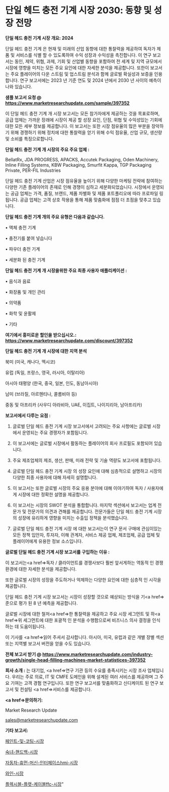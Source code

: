 # 단일 헤드 충전 기계 시장 2030: 동향 및 성장 전망

<strong>단일 헤드 충전 기계 시장 개요: 2024</strong>

단일 헤드 충전 기계 은 현재 및 미래의 산업 동향에 대한 통찰력을 제공하여 독자가 제품 및 서비스를 식별 할 수 있도록하여 수익 성장과 수익성을 촉진합니다. 이 연구 보고서는 동인, 제약, 위협, 과제, 기회 및 산업별 동향을 포함하여 전 세계 및 지역 규모에서 시장에 영향을 미치는 모든 주요 요인에 대한 자세한 분석을 제공합니다. 또한이 보고서는 주요 플레이어의 다운 스트림 및 업스트림 분석과 함께 글로벌 확실성과 보증을 인용합니다. 연구 보고서에는 2023 년 기준 연도 및 2024 년에서 2030 년 사이의 예측이 나와 있습니다.



<strong>샘플 보고서 요청 @ <a href=https://www.marketresearchupdate.com/sample/397352>https://www.marketresearchupdate.com/sample/397352</a></strong>

이 단일 헤드 충전 기계 개 시장 보고서는 모든 참가자에게 제공하는 것을 목표로하며, 공급 업체는 가까운 장래에 시장이 제공 할 성장 요인, 단점, 위협 및 수익성있는 기회에 대한 모든 세부 정보를 제공합니다. 이 보고서는 또한 시장 점유율의 많은 부분을 장악하기 위해 경쟁하기 위해 정치에 대한 통찰력을 얻기 위해 수익 점유율, 산업 규모, 생산량 및 소비를 특징으로합니다.



<strong>단일 헤드 충전 기계 개 시장의 주요 주요 업체 :</strong>

BellatRx, JDA PROGRESS, APACKS, Accutek Packaging, Oden Machinery, Inline Filling Systems, KBW Packaging, Smurfit Kappa, TGP Packaging Private, PER-FIL Industries

단일 헤드 충전 기계 산업은 시장 점유율을 높이기 위해 다양한 마케팅 전략에 참여하는 다양한 기존 플레이어의 존재로 인해 경쟁이 심하고 세분화되었습니다. 시장에서 운영되는 공급 업체는 가격, 품질, 브랜드, 제품 차별화 및 제품 포트폴리오에 따라 프로파일 링됩니다. 공급 업체는 고객 상호 작용을 통해 제품 맞춤화에 점점 더 초점을 맞추고 있습니다.



<strong>단일 헤드 충전 기계 개의 주요 유형은 다음과 같습니다.</strong>

• 액체 충전 기계

• 충전기를 붙여 넣습니다

• 파우더 충전 기계

• 세분화 된 충전 기계



<strong>단일 헤드 충전 기계 개 시장을위한 주요 최종 사용자 애플리케이션 :</strong>

• 음식과 음료

• 화장품 및 개인 관리

• 의약품

• 화학 및 윤활제

• 기타



<strong>여기에서 흥미로운 할인을 받으십시오.: <a href=https://www.marketresearchupdate.com/discount/397352>https://www.marketresearchupdate.com/discount/397352</a></strong>



<strong>단일 헤드 충전 기계 개 시장에 대한 지역 분석</strong>

북미 (미국, 캐나다, 멕시코)

유럽 (독일, 프랑스, 영국, 러시아, 이탈리아)

아시아 태평양 (한국, 중국, 일본, 인도, 동남아시아)

남미 (브라질, 아르헨티나, 콜롬비아 등)

중동 및 아프리카 (사우디 아라비아, UAE, 이집트, 나이지리아, 남아프리카)



<strong>보고서에서 다루는 요점 :</strong>

1. 글로벌 단일 헤드 충전 기계 시장 보고서에서 고려되는 주요 사항에는 글로벌 시장에서 운영되는 주요 경쟁자가 포함됩니다.

2. 이 보고서에는 글로벌 시장에서 활동하는 플레이어의 회사 프로필도 포함되어 있습니다.

3. 주요 제조업체의 제조, 생산, 판매, 미래 전략 및 기술 역량도 보고서에 포함됩니다.

4. 글로벌 단일 헤드 충전 기계 시장 의 성장 요인에 대해 심층적으로 설명하고 시장의 다양한 최종 사용자에 대해 자세히 설명합니다.

5. 이 보고서는 또한 글로벌 시장의 주요 응용 분야에 대해 이야기하여 독자 / 사용자에게 시장에 대한 정확한 설명을 제공합니다.

6. 이 보고서는 시장의 SWOT 분석을 통합합니다. 마지막 섹션에서 보고서는 업계 전문가 및 전문가의 의견과 견해를 제공합니다. 전문가들은 단일 헤드 충전 기계 시장의 성장에 유리하게 영향을 미치는 수출입 정책을 분석했습니다.

7. 글로벌 단일 헤드 충전 기계 시장 에 대한 보고서는이 연구 문서 구매에 관심이있는 모든 정책 입안자, 투자자, 이해 관계자, 서비스 제공 업체, 제조업체, 공급 업체 및 플레이어에게 유용한 정보 소스입니다.



<strong>글로벌 단일 헤드 충전 기계 시장 보고서를 구입하는 이유 :</strong>

이 보고서는<a href=>독자 / 클</a>라이언트를 경쟁사보다 훨씬 앞서게하는 역동적 인 경쟁 환경에 대한 자세한 분석을 제공합니다.

또한 글로벌 시장의 성장을 주도하거나 억제하는 다양한 요인에 대한 심층적 인 시각을 제공합니다.

단일 헤드 충전 기계 시장 보고서는 시장이 성장할 것으로 예상되는 방식을 기<a href=>준으로</a> 평가 된 8 년 예측을 제공합니다.

글로벌 시장에 대한 철저<a href=>한 통찰력</a>을 제공하고 주요 시장 세그먼트 및 하<a href=>위 세그</a>먼트에 대한 포괄적 인 분석을 수행함으로써 비즈니스 의사 결정을 인식하는 데 도움이됩니다.

이 기사를 <a href=>읽어 주</a>셔서 감사합니다. 아시아, 미국, 유럽과 같은 개별 장별 섹션 또는 지역별 보고서 버전을 얻을 수도 있습니다.



<strong>전체 보고서 받기 @ <a href=https://www.marketresearchupdate.com/industry-growth/single-head-filling-machines-market-statistices-397352>https://www.marketresearchupdate.com/industry-growth/single-head-filling-machines-market-statistices-397352</a></strong>



<strong>회사 소개 :</strong>
는 대기업, <a href=>연구 기</a>관 등의 수요를 충족시키는 시장 조사 업체입니다. 우리는 주로 의료, IT 및 CMFE 도메인을 위해 설계된 여러 서비스를 제공하며 그 주요 기여는 고객 경험 연구입니다. 또한 연구 보고서를 맞춤화하고 신디케이트 된 연구 보고서 및 컨설팅 <a href=>서비</a>스를 제공합니다.



<strong><a href=>문의하기:</a></strong>

Market Research Update

sales@marketresearchupdate.com



<strong>기타 보고서:</strong>

<a href=https://www.linkedin.com/pulse/페인트-및-코팅-시장-현재-미래-성장-2029-survey-spotlight-pro-24-analysis/>페인트-및-코팅-시장</a>

<a href=https://www.linkedin.com/pulse/숙녀-핸드백-시장-규모-및-성장-2023-market-matrix-musings-analysis-7ormf/>숙녀-핸드백-시장</a>

<a href=https://www.linkedin.com/pulse/자동차-휴먼-머신-인터페이스hmi-시장-동향-및-성장-전망-consumer-connection-compendium-ana-nhfvf/>자동차-휴먼-머신-인터페이스hmi-시장</a>

<a href=https://www.linkedin.com/pulse/와인-시장-규모-및-성장-2023-trendsetters-talk-360-analysis-sdovf/>와인-시장</a>

<a href=https://www.linkedin.com/pulse/플렉시블-플랫-케이블ffc-시장-세분화-연구-및-목표-고객2029년-y6auf/>플렉시블-플랫-케이블ffc-시장</a>"
